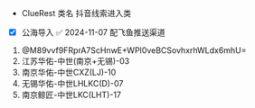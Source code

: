 - ClueRest 类名 抖音线索进入类
- [x] 公海导入 ✅ 2024-11-07
配飞鱼推送渠道
1. @M89vvf9FRprA7ScHnwE+WPI0veBCSovhxrhWLdx6mhU=
2. 江苏华佑-中世(南京+无锡)-03
3. 南京华佑-中世CXZ(LJ)-10
4. 无锡华佑-中世LHLKC(D)-07
5. 南京鲸匠-中世LKC(LHT)-17
